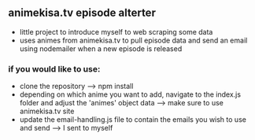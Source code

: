 ## animekisa.tv episode alterter

- little project to introduce myself to web scraping some data
- uses animes from animekisa.tv to pull episode data and send an email using nodemailer when a new episode is released

### if you would like to use:

- clone the repository --> npm install
- depending on which anime you want to add, navigate to the index.js folder and adjust the 'animes' object data --> make sure to use animekisa.tv site
- update the email-handling.js file to contain the emails you wish to use and send --> I sent to myself
